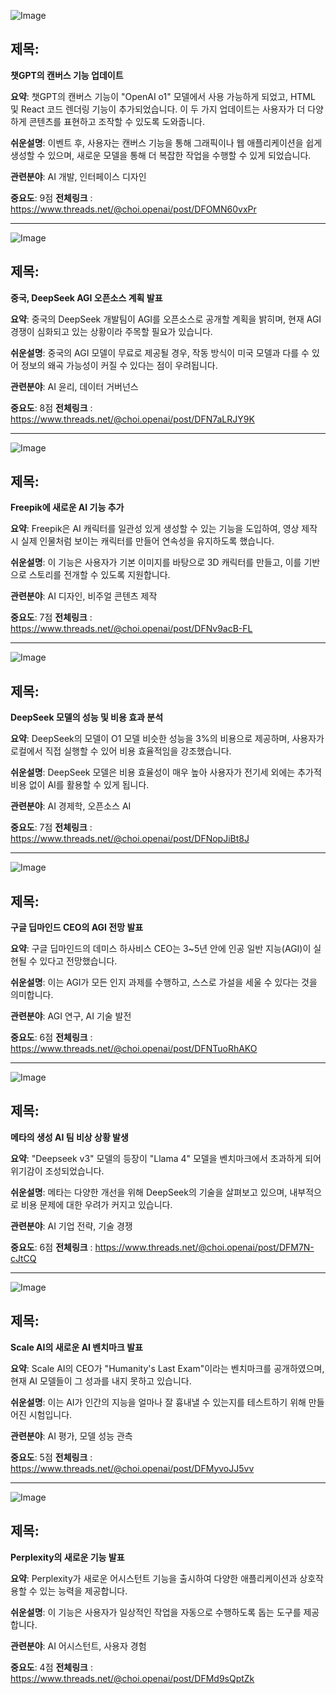 ![Image](https://scontent-iad3-1.cdninstagram.com/v/t51.75761-15/474875857_18489613390008433_1341634139309004274_n.jpg?stp=dst-jpg_e35_tt6&_nc_cat=101&ccb=1-7&_nc_sid=18de74&_nc_ohc=YOAevbbITzoQ7kNvgFqzrg5&_nc_zt=23&_nc_ht=scontent-iad3-1.cdninstagram.com&edm=ACx9VUEEAAAA&_nc_gid=AqsF4xG4UqUtw6TjknFr-ND&oh=00_AYDUDCyEZb6KXWKBAUe9QmtxzNH9KTMCKjHASVGGy2OCkQ&oe=6799EE1C)

## 제목:
**챗GPT의 캔버스 기능 업데이트**

**요약**:
챗GPT의 캔버스 기능이 "OpenAI o1" 모델에서 사용 가능하게 되었고, HTML 및 React 코드 렌더링 기능이 추가되었습니다. 이 두 가지 업데이트는 사용자가 더 다양하게 콘텐츠를 표현하고 조작할 수 있도록 도와줍니다.

**쉬운설명**:
이벤트 후, 사용자는 캔버스 기능을 통해 그래픽이나 웹 애플리케이션을 쉽게 생성할 수 있으며, 새로운 모델을 통해 더 복잡한 작업을 수행할 수 있게 되었습니다.

**관련분야**:
AI 개발, 인터페이스 디자인

**중요도**: 9점
**전체링크** : https://www.threads.net/@choi.openai/post/DFOMN60vxPr

---

![Image](https://scontent-iad3-1.cdninstagram.com/v/t51.75761-15/474826925_18489597769008433_2447529294427436716_n.jpg?stp=dst-jpg_e35_tt6&_nc_cat=107&ccb=1-7&_nc_sid=18de74&_nc_ohc=cx7c67dOTvMQ7kNvgEVBlAS&_nc_zt=23&_nc_ht=scontent-iad3-1.cdninstagram.com&edm=ACx9VUEEAAAA&_nc_gid=AqsF4xG4UqUtw6TjknFr-ND&oh=00_AYClgC0Aa5jEBEGQYHGtkS52SNBTiCvOIKC503x6-pWnTw&oe=6799C7EC)

## 제목:
**중국, DeepSeek AGI 오픈소스 계획 발표**

**요약**:
중국의 DeepSeek 개발팀이 AGI를 오픈소스로 공개할 계획을 밝히며, 현재 AGI 경쟁이 심화되고 있는 상황이라 주목할 필요가 있습니다.

**쉬운설명**:
중국의 AGI 모델이 무료로 제공될 경우, 작동 방식이 미국 모델과 다를 수 있어 정보의 왜곡 가능성이 커질 수 있다는 점이 우려됩니다.

**관련분야**:
AI 윤리, 데이터 거버넌스

**중요도**: 8점
**전체링크** : https://www.threads.net/@choi.openai/post/DFN7aLRJY9K

---

![Image](https://scontent-iad3-1.cdninstagram.com/v/t51.71878-15/474961376_590975403850606_1396425466421439822_n.jpg?stp=dst-jpg_e35_tt6&_nc_cat=104&ccb=1-7&_nc_sid=18de74&_nc_ohc=IxuCq1VLm6UQ7kNvgFnYB64&_nc_zt=23&_nc_ht=scontent-iad3-1.cdninstagram.com&edm=ACx9VUEEAAAA&_nc_gid=AqsF4xG4UqUtw6TjknFr-ND&oh=00_AYDEo9kgY4v39ezmwg8FIGp_A7-y0Lqt_2RopI-63ish-g&oe=6799DF12)

## 제목:
**Freepik에 새로운 AI 기능 추가**

**요약**:
Freepik은 AI 캐릭터를 일관성 있게 생성할 수 있는 기능을 도입하여, 영상 제작 시 실제 인물처럼 보이는 캐릭터를 만들어 연속성을 유지하도록 했습니다.

**쉬운설명**:
이 기능은 사용자가 기본 이미지를 바탕으로 3D 캐릭터를 만들고, 이를 기반으로 스토리를 전개할 수 있도록 지원합니다.

**관련분야**:
AI 디자인, 비주얼 콘텐츠 제작

**중요도**: 7점
**전체링크** : https://www.threads.net/@choi.openai/post/DFNv9acB-FL

---

![Image](https://scontent-iad3-1.cdninstagram.com/v/t51.75761-15/474669592_18489573874008433_8702625940396969971_n.jpg?stp=dst-jpg_e35_tt6&_nc_cat=109&ccb=1-7&_nc_sid=18de74&_nc_ohc=W8PHpKA6_MIQ7kNvgHwwTij&_nc_zt=23&_nc_ht=scontent-iad3-2.cdninstagram.com&edm=ACx9VUEEAAAA&_nc_gid=AqsF4xG4UqUtw6TjknFr-ND&oh=00_AYDqHM8CZeq3zQreL83Wdar2teebzBwGrdaYIIOJeHVUxw&oe=6799C66D)

## 제목:
**DeepSeek 모델의 성능 및 비용 효과 분석**

**요약**:
DeepSeek의 모델이 O1 모델 비슷한 성능을 3%의 비용으로 제공하며, 사용자가 로컬에서 직접 실행할 수 있어 비용 효율적임을 강조했습니다.

**쉬운설명**:
DeepSeek 모델은 비용 효율성이 매우 높아 사용자가 전기세 외에는 추가적 비용 없이 AI를 활용할 수 있게 됩니다.

**관련분야**:
AI 경제학, 오픈소스 AI

**중요도**: 7점
**전체링크** : https://www.threads.net/@choi.openai/post/DFNopJiBt8J

---

![Image](https://scontent-iad3-1.cdninstagram.com/v/t51.71878-15/474681572_9017110355042986_4857380251250527094_n.jpg?stp=dst-jpg_e35_tt6&_nc_cat=100&ccb=1-7&_nc_sid=18de74&_nc_ohc=hsbv8gJvYSQQ7kNvgF7sLcd&_nc_zt=23&_nc_ht=scontent-iad3-2.cdninstagram.com&edm=ACx9VUEEAAAA&_nc_gid=AqsF4xG4UqUtw6TjknFr-ND&oh=00_AYBff2oSuYikkjVFzy_r4zWbHHAAwXk2NcqcmBPYEYZsuA&oe=6799C3CE)

## 제목:
**구글 딥마인드 CEO의 AGI 전망 발표**

**요약**:
구글 딥마인드의 데미스 하사비스 CEO는 3~5년 안에 인공 일반 지능(AGI)이 실현될 수 있다고 전망했습니다. 

**쉬운설명**:
이는 AGI가 모든 인지 과제를 수행하고, 스스로 가설을 세울 수 있다는 것을 의미합니다.

**관련분야**:
AGI 연구, AI 기술 발전

**중요도**: 6점
**전체링크** : https://www.threads.net/@choi.openai/post/DFNTuoRhAKO

---

![Image](https://scontent-iad3-2.cdninstagram.com/v/t51.71878-15/474697221_18489523588008433_2211737362750791792_n.jpg?stp=dst-jpg_e35_tt6&_nc_cat=105&ccb=1-7&_nc_sid=18de74&_nc_ohc=9I2FPJ4-oxUQ7kNvgHy5ESP&_nc_zt=23&_nc_ht=scontent-iad3-2.cdninstagram.com&edm=ACx9VUEEAAAA&_nc_gid=AqsF4xG4UqUtw6TjknFr-ND&oh=00_AYC2vgGZgYE4sylWJl7286xQenvHCcHAmRcNLXEBjV1FOw&oe=6799D050)

## 제목:
**메타의 생성 AI 팀 비상 상황 발생**

**요약**:
"Deepseek v3" 모델의 등장이 "Llama 4" 모델을 벤치마크에서 초과하게 되어 위기감이 조성되었습니다. 

**쉬운설명**:
메타는 다양한 개선을 위해 DeepSeek의 기술을 살펴보고 있으며, 내부적으로 비용 문제에 대한 우려가 커지고 있습니다.

**관련분야**:
AI 기업 전략, 기술 경쟁

**중요도**: 6점
**전체링크** : https://www.threads.net/@choi.openai/post/DFM7N-cJtCQ

---

![Image](https://scontent-iad3-2.cdninstagram.com/v/t51.71878-15/474742692_18489538747008433_7216986470074813828_n.jpg?stp=dst-jpg_e35_tt6&_nc_cat=107&ccb=1-7&_nc_sid=18de74&_nc_ohc=ydXxGNi4fv0Q7kNvgFZpzdk&_nc_zt=23&_nc_ht=scontent-iad3-1.cdninstagram.com&edm=ACx9VUEEAAAA&_nc_gid=AqsF4xG4UqUtw6TjknFr-ND&oh=00_AYB2PUndNLZSNaAbL__12onqa7E2iTbLFc68ig7SkTxm8w&oe=6799C609)

## 제목:
**Scale AI의 새로운 AI 벤치마크 발표**

**요약**:
Scale AI의 CEO가 "Humanity's Last Exam"이라는 벤치마크를 공개하였으며, 현재 AI 모델들이 그 성과를 내지 못하고 있습니다.

**쉬운설명**:
이는 AI가 인간의 지능을 얼마나 잘 흉내낼 수 있는지를 테스트하기 위해 만들어진 시험입니다.

**관련분야**:
AI 평가, 모델 성능 관측

**중요도**: 5점
**전체링크** : https://www.threads.net/@choi.openai/post/DFMyvoJJ5vv

---

![Image](https://scontent-iad3-2.cdninstagram.com/v/t51.71878-15/475076854_9934002059950484_2387222323506833148_n.jpg?stp=dst-jpg_e35_tt6&_nc_cat=110&ccb=1-7&_nc_sid=18de74&_nc_ohc=3IZguruUUeIQ7kNvgG3Gp0u&_nc_zt=23&_nc_ht=scontent-iad3-1.cdninstagram.com&edm=ACx9VUEEAAAA&_nc_gid=AqsF4xG4UqUtw6TjknFr-ND&oh=00_AYC9L9KJFL8rRXQrKhJHvPZHhosNyV5ZQLFOeeSGVPMKSw&oe=6799C773)

## 제목:
**Perplexity의 새로운 기능 발표**

**요약**:
Perplexity가 새로운 어시스턴트 기능을 출시하여 다양한 애플리케이션과 상호작용할 수 있는 능력을 제공합니다.

**쉬운설명**:
이 기능은 사용자가 일상적인 작업을 자동으로 수행하도록 돕는 도구를 제공합니다.

**관련분야**:
AI 어시스턴트, 사용자 경험

**중요도**: 4점
**전체링크** : https://www.threads.net/@choi.openai/post/DFMd9sQptZk